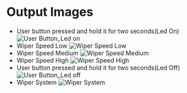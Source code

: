 # Output Images
* User button pressed and hold it for two seconds(Led On)
![User Button_Led on](https://user-images.githubusercontent.com/101423374/168374187-66e2dcc2-5852-4517-9e74-5f8ae9884f5c.JPG)
* Wiper Speed Low
![Wiper Speed Low](https://user-images.githubusercontent.com/101423374/168374264-5ce8f8c4-eb54-4f5c-a3c4-7fec8d349710.JPG)
* Wiper Speed Medium
![Wiper Speed Medium](https://user-images.githubusercontent.com/101423374/168374347-ebc84ddd-dc5e-49d7-846a-2aaccb2ca780.JPG)
* Wiper Speed High
![Wiper Speed High](https://user-images.githubusercontent.com/101423374/168374430-f329757a-569c-47e0-a7ee-4cce6628d558.JPG)
* User button pressed and hold it for two seconds(Led Off)
![User Button_Led off](https://user-images.githubusercontent.com/101423374/168374653-91a11238-b3be-4799-afe5-95cc31c23d62.JPG)
* Wiper System
![Wiper System](https://user-images.githubusercontent.com/101423374/168374707-93b5219e-15cd-4606-96b9-8d87cc472f85.JPG)


